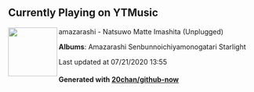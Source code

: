 ## Currently Playing on YTMusic

[<img align="left" width="100" src="https://lh3.googleusercontent.com/5UJCY_L6xZb9v66ta0By769L89ntruL5VtthTfmjWTSrP3tNFd4X308j7TaxlfEqVjtqlq80hOc9eMIjJA">](https://music.youtube.com/channel/UCYYblFFBpnZabWlpz9aAIPA)

amazarashi - Natsuwo Matte Imashita (Unplugged)

**Albums**: Amazarashi Senbunnoichiyamonogatari Starlight

Last updated at 07/21/2020 13:55

#### Generated with [20chan/github-now](https://github.com/20chan/github-now)


<!--
**20chan/20chan** is a ✨ _special_ ✨ repository because its `README.md` (this file) appears on your GitHub profile.

Here are some ideas to get you started:

- 🔭 I’m currently working on ...
- 🌱 I’m currently learning ...
- 👯 I’m looking to collaborate on ...
- 🤔 I’m looking for help with ...
- 💬 Ask me about ...
- 📫 How to reach me: ...
- 😄 Pronouns: ...
- ⚡ Fun fact: ...
-->
